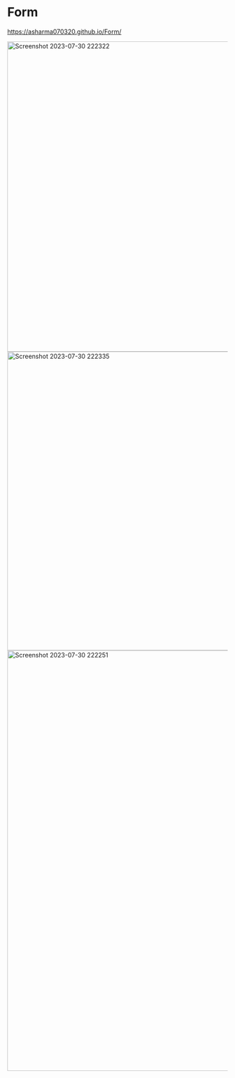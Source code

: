 # Form
https://asharma070320.github.io/Form/


<img width="708" alt="Screenshot 2023-07-30 222322" src="https://github.com/Asharma070320/Form/assets/127501344/d3151e24-9f22-4934-b6d2-70a0c97974f4">
<img width="682" alt="Screenshot 2023-07-30 222335" src="https://github.com/Asharma070320/Form/assets/127501344/5bda4348-9c2c-4cc5-b462-72e43e1f63a8">
<img width="960" alt="Screenshot 2023-07-30 222251" src="https://github.com/Asharma070320/Form/assets/127501344/f90d058f-4e1b-4f2c-96e3-250158bbb5a8">
